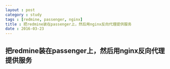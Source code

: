 ```yaml
---
layout : post
category : study
tags : [redmine, passenger, nginx]
title : 把redmine装在passenger上，然后用nginx反向代理提供服务
date : 2016-03-23
---
```


## 把redmine装在passenger上，然后用nginx反向代理提供服务

<script src="https://gist.github.com/samrain/0a06fd69e93994a19dec.js"></script>
